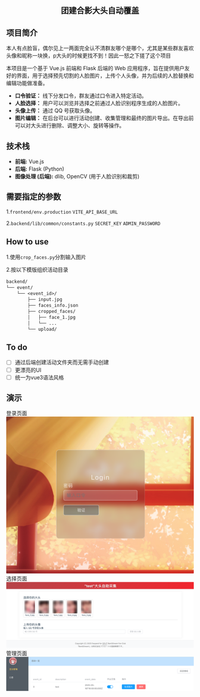 <div align="center">
  <h2><b> 团建合影大头自动覆盖 </b></h2>
</div>


## 项目简介

本人有点脸盲，偶尔见上一两面完全认不清群友哪个是哪个，尤其是某些群友喜欢头像和昵称一块换，p大头的时候更找不到！因此一怒之下搓了这个项目

本项目是一个基于 Vue.js 前端和 Flask 后端的 Web 应用程序，旨在提供用户友好的界面，用于选择预先切割的人脸图片，上传个人头像，并为后续的人脸替换和编辑功能做准备。

* **口令验证：** 线下分发口令，群友通过口令进入特定活动。
* **人脸选择：** 用户可以浏览并选择之前通过人脸识别程序生成的人脸图片。
* **头像上传：** 通过 QQ 号获取头像。
* **图片编辑：** 在后台可以进行活动创建、收集管理和最终的图片导出。在导出前可以对大头进行删除、调整大小、旋转等操作。

## 技术栈

* **前端:** Vue.js
* **后端:** Flask (Python)
* **图像处理 (后端):** dlib, OpenCV (用于人脸识别和裁剪)

## 需要指定的参数
1.`frontend/env.production` `VITE_API_BASE_URL`

2.`backend/lib/common/constants.py` `SECRET_KEY` `ADMIN_PASSWORD`

## How to use

1.使用`crop_faces.py`分割输入图片

2.按以下模版组织活动目录
```
backend/
└── event/
    └── <event_id>/
        ├── input.jpg
        ├── faces_info.json
        ├── cropped_faces/
        │   ├── face_1.jpg
        │   └── ...
        └── upload/
```
## To do
- [ ] 通过后端创建活动文件夹而无需手动创建
- [ ] 更漂亮的UI
- [ ] 统一为vue3语法风格

## 演示
登录页面
![Login.png](img/Login.png)
选择页面
![Main.png](img/Main.png)
管理页面
![EventList.png](img/EventList.png)
